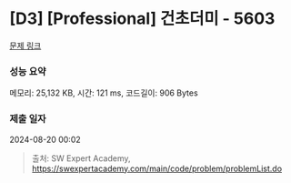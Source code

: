 # [D3] [Professional] 건초더미 - 5603 

[문제 링크](https://swexpertacademy.com/main/code/problem/problemDetail.do?contestProbId=AWXGEbd6cjMDFAUo) 

### 성능 요약

메모리: 25,132 KB, 시간: 121 ms, 코드길이: 906 Bytes

### 제출 일자

2024-08-20 00:02



> 출처: SW Expert Academy, https://swexpertacademy.com/main/code/problem/problemList.do